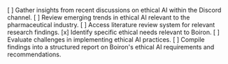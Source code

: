 [ ] Gather insights from recent discussions on ethical AI within the Discord channel.
[ ] Review emerging trends in ethical AI relevant to the pharmaceutical industry.
[ ] Access literature review system for relevant research findings.
[x] Identify specific ethical needs relevant to Boiron.
[ ] Evaluate challenges in implementing ethical AI practices.
[ ] Compile findings into a structured report on Boiron's ethical AI requirements and recommendations.